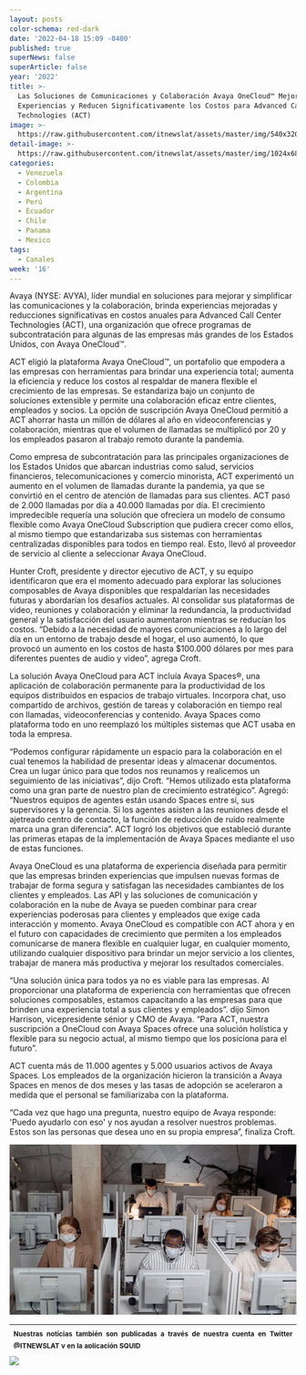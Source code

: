 ```yaml
---
layout: posts
color-schema: red-dark
date: '2022-04-18 15:09 -0400'
published: true
superNews: false
superArticle: false
year: '2022'
title: >-
  Las Soluciones de Comunicaciones y Colaboración Avaya OneCloud™ Mejoran las
  Experiencias y Reducen Significativamente los Costos para Advanced Call Center
  Technologies (ACT)
image: >-
  https://raw.githubusercontent.com/itnewslat/assets/master/img/540x320/Centro-de-llamadas-p.jpg
detail-image: >-
  https://raw.githubusercontent.com/itnewslat/assets/master/img/1024x680/Centro-de-llamadas-g.jpg
categories:
  - Venezuela
  - Colombia
  - Argentina
  - Perú
  - Ecuador
  - Chile
  - Panama
  - Mexico
tags:
  - Canales
week: '16'
---
```

Avaya (NYSE: AVYA), líder mundial en soluciones para mejorar y simplificar las comunicaciones y la colaboración, brinda experiencias mejoradas y reducciones significativas en costos anuales para Advanced Call Center Technologies (ACT), una organización que ofrece programas de subcontratación para algunas de las empresas más grandes de los Estados Unidos, con Avaya OneCloud™. 

ACT eligió la plataforma Avaya OneCloud™, un portafolio que empodera a las empresas con herramientas para brindar una experiencia total; aumenta la eficiencia y reduce los costos al respaldar de manera flexible el crecimiento de las empresas. Se estandariza bajo un conjunto de soluciones extensible y permite una colaboración eficaz entre clientes, empleados y socios. La opción de suscripción Avaya OneCloud permitió a ACT ahorrar hasta un millón de dólares al año en videoconferencias y colaboración, mientras que el volumen de llamadas se multiplicó por 20 y los empleados pasaron al trabajo remoto durante la pandemia.

Como empresa de subcontratación para las principales organizaciones de los Estados Unidos que abarcan industrias como salud, servicios financieros, telecomunicaciones y comercio minorista, ACT experimentó un aumento en el volumen de llamadas durante la pandemia, ya que se convirtió en el centro de atención de llamadas para sus clientes. ACT pasó de 2.000 llamadas por día a 40.000 llamadas por día. El crecimiento impredecible requería una solución que ofreciera un modelo de consumo flexible como Avaya OneCloud Subscription que pudiera crecer como ellos, al mismo tiempo que estandarizaba sus sistemas con herramientas centralizadas disponibles para todos en tiempo real. Esto, llevó al proveedor de servicio al cliente a seleccionar Avaya OneCloud. 

Hunter Croft, presidente y director ejecutivo de ACT, y su equipo identificaron que era el momento adecuado para explorar las soluciones composables de Avaya disponibles que respaldarían las necesidades futuras y abordarían los desafíos actuales. Al consolidar sus plataformas de video, reuniones y colaboración y eliminar la redundancia, la productividad general y la satisfacción del usuario aumentaron mientras se reducían los costos. “Debido a la necesidad de mayores comunicaciones a lo largo del día en un entorno de trabajo desde el hogar, el uso aumentó, lo que provocó un aumento en los costos de hasta $100.000 dólares por mes para diferentes puentes de audio y video”, agrega Croft.

La solución Avaya OneCloud para ACT incluía Avaya Spaces®, una aplicación de colaboración permanente para la productividad de los equipos distribuidos en espacios de trabajo virtuales. Incorpora chat, uso compartido de archivos, gestión de tareas y colaboración en tiempo real con llamadas, videoconferencias y contenido. Avaya Spaces como plataforma todo en uno reemplazó los múltiples sistemas que ACT usaba en toda la empresa.

“Podemos configurar rápidamente un espacio para la colaboración en el cual tenemos la habilidad de presentar ideas y almacenar documentos. Crea un lugar único para que todos nos reunamos y realicemos un seguimiento de las iniciativas”, dijo Croft. “Hemos utilizado esta plataforma como una gran parte de nuestro plan de crecimiento estratégico”. Agregó: “Nuestros equipos de agentes están usando Spaces entre sí, sus supervisores y la gerencia. Si los agentes asisten a las reuniones desde el ajetreado centro de contacto, la función de reducción de ruido realmente marca una gran diferencia”. ACT logró los objetivos que estableció durante las primeras etapas de la implementación de Avaya Spaces mediante el uso de estas funciones.

Avaya OneCloud es una plataforma de experiencia diseñada para permitir que las empresas brinden experiencias que impulsen nuevas formas de trabajar de forma segura y satisfagan las necesidades cambiantes de los clientes y empleados. Las API y las soluciones de comunicación y colaboración en la nube de Avaya se pueden combinar para crear experiencias poderosas para clientes y empleados que exige cada interacción y momento. Avaya OneCloud es compatible con ACT ahora y en el futuro con capacidades de crecimiento que permiten a los empleados comunicarse de manera flexible en cualquier lugar, en cualquier momento, utilizando cualquier dispositivo para brindar un mejor servicio a los clientes, trabajar de manera más productiva y mejorar los resultados comerciales. 

“Una solución única para todos ya no es viable para las empresas. Al proporcionar una plataforma de experiencia con herramientas que ofrecen soluciones composables, estamos capacitando a las empresas para que brinden una experiencia total a sus clientes y empleados”. dijo Simon Harrison, vicepresidente sénior y CMO de Avaya. “Para ACT, nuestra suscripción a OneCloud con Avaya Spaces ofrece una solución holística y flexible para su negocio actual, al mismo tiempo que los posiciona para el futuro”.

ACT cuenta más de 11.000 agentes y 5.000 usuarios activos de Avaya Spaces. Los empleados de la organización hicieron la transición a Avaya Spaces en menos de dos meses y las tasas de adopción se aceleraron a medida que el personal se familiarizaba con la plataforma.

“Cada vez que hago una pregunta, nuestro equipo de Avaya responde: 'Puedo ayudarlo con eso' y nos ayudan a resolver nuestros problemas. Estos son las personas que desea uno en su propia empresa”, finaliza Croft.

![](https://raw.githubusercontent.com/itnewslat/assets/master/img/540x320/Centro-de-llamadas-p.jpg)

<table style="height: 42px;" width="569">
<tbody>
<tr>
<td style="text-align: justify;"><sub><strong>Nuestras noticias también son publicadas a través de nuestra cuenta en Twitter <a href="https://twitter.com/itnewslat?lang=es">@ITNEWSLAT</a> y en la aplicación <a href="https://squidapp.co/en/">SQUID</a></strong></sub></td>
</tr>
</tbody>
</table>

<img src="https://tracker.metricool.com/c3po.jpg?hash=56f88a41e39ab42c063cc51676587a04"/>
